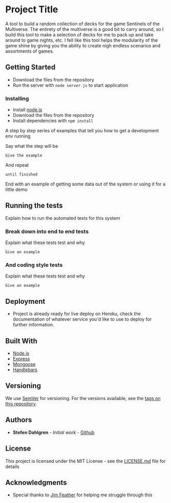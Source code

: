 # Project Title

A tool to build a random collection of decks for the game Sentinels of the Multiverse. The entirety of the multiverse is a good bit to carry around, so I build this tool to make a selection of decks for me to pack up and take around to game nights, etc. I fell like this tool helps the modularity of the game shine by giving you the ability to create nigh endless scenarios and assortments of games.

## Getting Started

- Download the files from the repository
- Run the server with `node server.js` to start application

### Installing

- Install [node.js](https://nodejs.org/en/)
- Download the files from the repository
- Install dependencies with `npm install`

A step by step series of examples that tell you how to get a development env running

Say what the step will be

```
Give the example
```

And repeat

```
until finished
```

End with an example of getting some data out of the system or using it for a little demo

## Running the tests

Explain how to run the automated tests for this system

### Break down into end to end tests

Explain what these tests test and why

```
Give an example
```

### And coding style tests

Explain what these tests test and why

```
Give an example
```

## Deployment

- Project is already ready for live deploy on Heroku, check the documentation of whatever service you'd like to use to deploy for further information.

## Built With

* [Node.js](https://nodejs.org/en/)
* [Express](https://expressjs.com/)
* [Mongoose](https://mongoosejs.com/)
* [Handlebars](https://handlebarsjs.com/)

## Versioning

We use [SemVer](http://semver.org/) for versioning. For the versions available, see the [tags on this repository](https://github.com/your/project/tags).

## Authors

* **Stefen Dahlgren** - *Initial work* - [Github](https://github.com/Choadis)

## License

This project is licensed under the MIT License - see the [LICENSE.md](LICENSE.md) file for details

## Acknowledgments

* Special thanks to [Jim Feather](https://github.com/JimFeather) for helping me struggle through this
